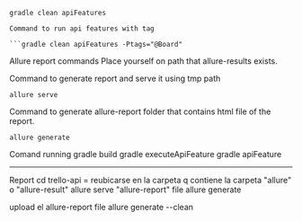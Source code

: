 ```shell
gradle clean apiFeatures

Command to run api features with tag

```gradle clean apiFeatures -Ptags="@Board"
```
Allure report commands
Place yourself on path that allure-results exists.

Command to generate report and serve it using tmp path
```shell
allure serve
```

Command to generate allure-report folder that contains html file of the report.
```shell
allure generate
```

Comand running
gradle build
gradle executeApiFeature
gradle apiFeature

**********************
Report
cd trello-api = reubicarse en la carpeta q contiene la carpeta "allure" o "allure-result"
allure serve
"allure-report" file
allure generate

upload el allure-report file
allure generate --clean